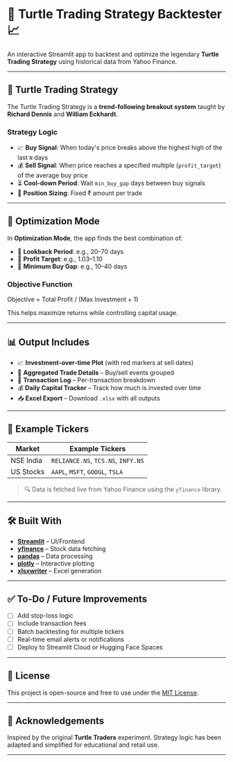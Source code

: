 # 🐢 Turtle Trading Strategy Backtester 📈

An interactive Streamlit app to backtest and optimize the legendary **Turtle Trading Strategy** using historical data from Yahoo Finance.

---

## 📖 Turtle Trading Strategy

The Turtle Trading Strategy is a **trend-following breakout system** taught by **Richard Dennis** and **William Eckhardt**.

### Strategy Logic

- 📈 **Buy Signal**: When today's price breaks above the highest high of the last `N` days
- 💰 **Sell Signal**: When price reaches a specified multiple (`profit_target`) of the average buy price
- ⏳ **Cool-down Period**: Wait `min_buy_gap` days between buy signals
- 🧮 **Position Sizing**: Fixed ₹ amount per trade

---

## 🧠 Optimization Mode

In **Optimization Mode**, the app finds the best combination of:

- 🔁 **Lookback Period**: e.g., 20–70 days
- 🎯 **Profit Target**: e.g., 1.03–1.10
- 📆 **Minimum Buy Gap**: e.g., 10–40 days

### Objective Function

Objective = Total Profit / (Max Investment + 1)


This helps maximize returns while controlling capital usage.

---

## 📊 Output Includes

- 📈 **Investment-over-time Plot** (with red markers at sell dates)
- 📘 **Aggregated Trade Details** – Buy/sell events grouped
- 📄 **Transaction Log** – Per-transaction breakdown
- 💰 **Daily Capital Tracker** – Track how much is invested over time
- 📥 **Excel Export** – Download `.xlsx` with all outputs

---

## 💼 Example Tickers

| Market     | Example Tickers                      |
|------------|--------------------------------------|
| NSE India  | `RELIANCE.NS`, `TCS.NS`, `INFY.NS`   |
| US Stocks  | `AAPL`, `MSFT`, `GOOGL`, `TSLA`      |

> 🔍 Data is fetched live from Yahoo Finance using the `yfinance` library.

---

## 🛠 Built With

- [**Streamlit**](https://streamlit.io/) – UI/Frontend
- [**yfinance**](https://github.com/ranaroussi/yfinance) – Stock data fetching
- [**pandas**](https://pandas.pydata.org/) – Data processing
- [**plotly**](https://plotly.com/) – Interactive plotting
- [**xlsxwriter**](https://xlsxwriter.readthedocs.io/) – Excel generation

---

## ✅ To-Do / Future Improvements

- [ ] Add stop-loss logic
- [ ] Include transaction fees
- [ ] Batch backtesting for multiple tickers
- [ ] Real-time email alerts or notifications
- [ ] Deploy to Streamlit Cloud or Hugging Face Spaces

---

## 📜 License

This project is open-source and free to use under the [MIT License](LICENSE).

---

## 🙌 Acknowledgements

Inspired by the original **Turtle Traders** experiment. Strategy logic has been adapted and simplified for educational and retail use.

---
